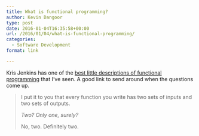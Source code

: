 ```yaml
---
title: What is functional programming?
author: Kevin Dangoor
type: post
date: 2016-01-04T16:35:58+00:00
url: /2016/01/04/what-is-functional-programming/
categories:
  - Software Development
format: link

---
```

Kris Jenkins has one of the [best little descriptions of functional programming][1] that I&#8217;ve seen. A good link to send around when the questions come up.

> I put it to you that every function you write has two sets of inputs and two sets of outputs.
> 
> _Two? Only one, surely?_
> 
> No, two. Definitely two.

 [1]: http://blog.jenkster.com/2015/12/what-is-functional-programming.html